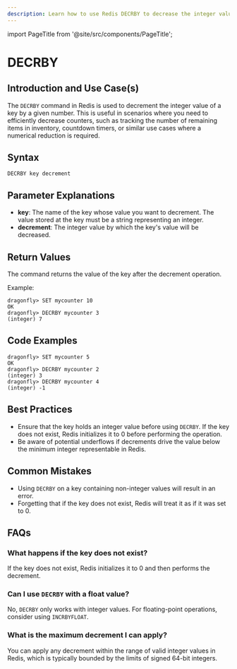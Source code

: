 ```yaml
---
description: Learn how to use Redis DECRBY to decrease the integer value of a key.
---
```


import PageTitle from '@site/src/components/PageTitle';

# DECRBY

<PageTitle title="Redis DECRBY Explained (Better Than Official Docs)" />

## Introduction and Use Case(s)

The `DECRBY` command in Redis is used to decrement the integer value of a key by a given number. This is useful in scenarios where you need to efficiently decrease counters, such as tracking the number of remaining items in inventory, countdown timers, or similar use cases where a numerical reduction is required.

## Syntax

```
DECRBY key decrement
```

## Parameter Explanations

- **key**: The name of the key whose value you want to decrement. The value stored at the key must be a string representing an integer.
- **decrement**: The integer value by which the key's value will be decreased.

## Return Values

The command returns the value of the key after the decrement operation.

Example:

```cli
dragonfly> SET mycounter 10
OK
dragonfly> DECRBY mycounter 3
(integer) 7
```

## Code Examples

```cli
dragonfly> SET mycounter 5
OK
dragonfly> DECRBY mycounter 2
(integer) 3
dragonfly> DECRBY mycounter 4
(integer) -1
```

## Best Practices

- Ensure that the key holds an integer value before using `DECRBY`. If the key does not exist, Redis initializes it to 0 before performing the operation.
- Be aware of potential underflows if decrements drive the value below the minimum integer representable in Redis.

## Common Mistakes

- Using `DECRBY` on a key containing non-integer values will result in an error.
- Forgetting that if the key does not exist, Redis will treat it as if it was set to 0.

## FAQs

### What happens if the key does not exist?

If the key does not exist, Redis initializes it to 0 and then performs the decrement.

### Can I use `DECRBY` with a float value?

No, `DECRBY` only works with integer values. For floating-point operations, consider using `INCRBYFLOAT`.

### What is the maximum decrement I can apply?

You can apply any decrement within the range of valid integer values in Redis, which is typically bounded by the limits of signed 64-bit integers.
